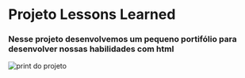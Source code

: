 # Projeto Lessons Learned
### Nesse projeto desenvolvemos um pequeno portifólio para desenvolver nossas habilidades com html 
<img src="https://i.imgur.com/gau5oR9.png" alt="print do projeto">
